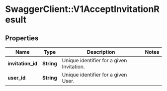 # SwaggerClient::V1AcceptInvitationResult

## Properties
Name | Type | Description | Notes
------------ | ------------- | ------------- | -------------
**invitation_id** | **String** | Unique identifier for a given Invitation. | 
**user_id** | **String** | Unique identifier for a given User. | 

